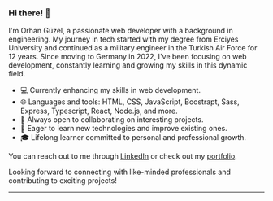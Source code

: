 ### Hi there! 👋

I'm Orhan Güzel, a passionate web developer with a background in engineering. My journey in tech started with my degree from Erciyes University and continued as a military engineer in the Turkish Air Force for 12 years. Since moving to Germany in 2022, I've been focusing on web development, constantly learning and growing my skills in this dynamic field.

- 💻 Currently enhancing my skills in web development.
- 🌐 Languages and tools: HTML, CSS, JavaScript, Boostrapt, Sass, Express, Typescript, React, Node.js, and more.
- 🚀 Always open to collaborating on interesting projects.
- 🌱 Eager to learn new technologies and improve existing ones.
- 🎓 Lifelong learner committed to personal and professional growth.

You can reach out to me through [LinkedIn](https://www.linkedin.com/in/orhan-güzel-53b47b11a) or check out my [portfolio](https://orhanguezel.github.io/personal/).

Looking forward to connecting with like-minded professionals and contributing to exciting projects!

---
